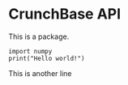 # CrunchBase API
This is a package.
```
import numpy
print("Hello world!")

```

This is another line
